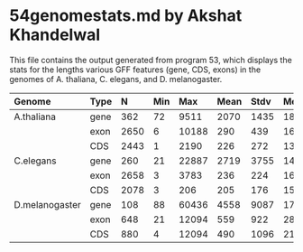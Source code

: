54genomestats.md by Akshat Khandelwal
=====================================

This file contains the output generated from program 53, which displays the stats for 
the lengths various GFF features (gene, CDS, exons) in the genomes of A. thaliana, 
C. elegans, and D. melanogaster. 

| Genome         | Type |  N   | Min |  Max  | Mean | Stdv | Med  |
|:---------------|:-----|:-----|:----|:------|:-----|:-----|:-----|
| A.thaliana     | gene |  362 | 72  |  9511 | 2070 | 1435 | 1892 |
|                | exon | 2650 |  6  | 10188 | 290  | 439  | 162  |
|                | CDS  | 2443 |  1  |  2190 | 226  | 272  | 137  |
| C.elegans      | gene |  260 | 21  | 22887 | 2719 | 3755 | 1473 |
|                | exon | 2658 |  3  |  3783 | 236  | 224  | 163  |
|                | CDS  | 2078 |  3  |   206 | 205  | 176  | 153  |
| D.melanogaster | gene |  108 | 88  | 60436 | 4558 | 9087 | 1765 |
|                | exon |  648 | 21  | 12094 | 559  | 922  | 287  |
|                | CDS  |  880 |  4  | 12094 | 490  | 1096 | 214  |